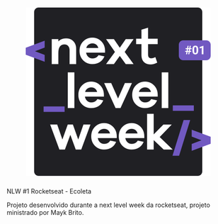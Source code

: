 <h1 align="center">
  <img src="https://raw.githubusercontent.com/celsolpjr/ecoleta-nlw/1033980b3d64e3cdc3223b84d05c22d394f7c5ab/.github/logo.svg">
</h1>

NLW #1 Rocketseat - Ecoleta

Projeto desenvolvido durante a next level week da rocketseat, projeto ministrado por Mayk Brito.
